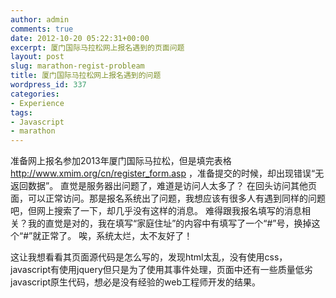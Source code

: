 ```yaml
---
author: admin
comments: true
date: 2012-10-20 05:22:31+00:00
excerpt: 厦门国际马拉松网上报名遇到的页面问题
layout: post
slug: marathon-regist-probleam
title: 厦门国际马拉松网上报名遇到的问题
wordpress_id: 337
categories:
- Experience
tags:
- Javascript
- marathon
---
```


准备网上报名参加2013年厦门国际马拉松，但是填完表格 http://www.xmim.org/cn/register_form.asp ，准备提交的时候，却出现错误“无返回数据”。
直觉是服务器出问题了，难道是访问人太多了？ 在回头访问其他页面，可以正常访问。那是报名系统出了问题，我想应该有很多人有遇到同样的问题吧，但网上搜索了一下，却几乎没有这样的消息。
难得跟我报名填写的消息相关？我的直觉是对的，我在填写“家庭住址”的内容中有填写了一个“#”号，换掉这个“#”就正常了。
唉，系统太烂，太不友好了！

这让我想看看其页面源代码是怎么写的，发现html太乱，没有使用css，javascript有使用jquery但只是为了使用其事件处理，页面中还有一些质量低劣javascript原生代码，想必是没有经验的web工程师开发的结果。

